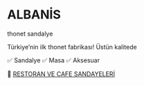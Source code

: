 # ALBANİS
thonet sandalye
 
 Türkiye’nin ilk thonet fabrikası!
 Üstün kalitede

✅ Sandalye 
✅ Masa 
✅ Aksesuar 

📌 <a href="#">RESTORAN VE CAFE SANDAYELERİ</a>
